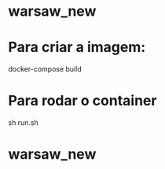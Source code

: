 # warsaw_new
# Para criar a imagem:
docker-compose build

# Para rodar o container
sh run.sh

# warsaw_new

